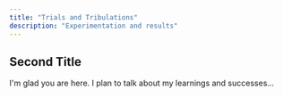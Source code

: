 ```yaml
--- 
title: "Trials and Tribulations"
description: "Experimentation and results" 
--- 
```


## Second Title

I'm glad you are here. I plan to talk about my learnings and successes...


